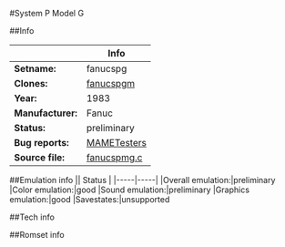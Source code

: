 #System P Model G

##Info

||Info|
|-----|-----|
|**Setname:**|fanucspg
|**Clones:**|[fanucspgm](fanucspgm.md)
|**Year:**|1983
|**Manufacturer:**|Fanuc
|**Status:**|preliminary
|**Bug reports:**|[MAMETesters](http://mametesters.org/view_all_set.php?type=1&temporary=y&search=fanucspmg.c)
|**Source file:**|[fanucspmg.c](https://github.com/mamedev/mame/blob/master/src/mess/drivers/fanucspmg.c)

##Emulation info
|| Status |
|-----|-----|
|Overall emulation:|preliminary
|Color emulation:|good
|Sound emulation:|preliminary
|Graphics emulation:|good
|Savestates:|unsupported

##Tech info

##Romset info

<!--- START OF EDITED COMMENT DO NOT TOUCH TEXT ABOVE-->
